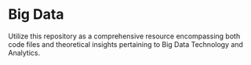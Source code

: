 # Big Data
Utilize this repository as a comprehensive resource encompassing both code files and theoretical insights pertaining to Big Data Technology and Analytics.